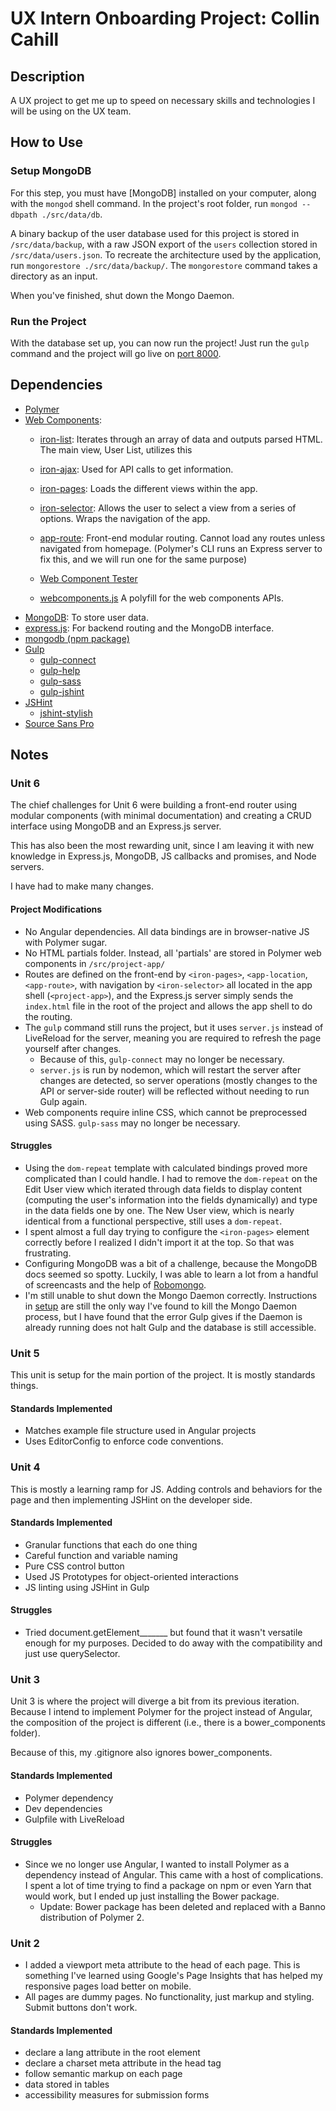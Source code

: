 # UX Intern Onboarding Project: Collin Cahill

## Description
A UX project to get me up to speed on necessary skills and technologies I will be using on the UX team.

## How to Use
### <a name="setup"></a>Setup MongoDB
For this step, you must have [MongoDB] installed on your computer, along with the `mongod` shell command.
In the project's root folder, run `mongod --dbpath ./src/data/db`.

A binary backup of the user database used for this project is stored in `/src/data/backup`, with a raw JSON export of the `users` collection stored in `/src/data/users.json`. To recreate the architecture used by the application, run `mongorestore ./src/data/backup/`. The `mongorestore` command takes a directory as an input.

When you've finished, shut down the Mongo Daemon.

### Run the Project
With the database set up, you can now run the project! Just run the `gulp` command and the project will go live on [port 8000](http://localhost:8000).


## Dependencies
- [Polymer](https://www.polymer-project.org/)
- [Web Components](https://www.webcomponents.org/):
	- [iron-list](https://www.webcomponents.org/element/PolymerElements/iron-list):
		Iterates through an array of data and outputs parsed HTML. The main view, User List, utilizes this
	- [iron-ajax](https://www.webcomponents.org/element/PolymerElements/iron-ajax):
		Used for API calls to get information.
	- [iron-pages](https://www.webcomponents.org/element/PolymerElements/iron-pages):
		Loads the different views within the app.
	- [iron-selector](https://www.webcomponents.org/element/PolymerElements/iron-selector):
		Allows the user to select a view from a series of options.
		Wraps the navigation of the app.
	- [app-route](https://www.webcomponents.org/element/PolymerElements/app-route):
		Front-end modular routing.
		Cannot load any routes unless navigated from homepage.
		(Polymer's CLI runs an Express server to fix this, and we will run one for the same purpose)

	- [Web Component Tester](https://github.com/Polymer/web-component-tester)
	- [webcomponents.js](https://github.com/webcomponents/webcomponentsjs)
		A polyfill for the web components APIs.
- [MongoDB](https://www.mongodb.com/lp/download/mongodb-enterprise):
	To store user data.
- [express.js](https://expressjs.com/):
	For backend routing and the MongoDB interface.
- [mongodb (npm package)](https://www.npmjs.com/package/mongodb)
- [Gulp](http://gulpjs.com/)
  - [gulp-connect](https://www.npmjs.com/package/gulp-connect)
  - [gulp-help](https://www.npmjs.com/package/gulp-help)
  - [gulp-sass](https://www.npmjs.com/package/gulp-sass)
  - [gulp-jshint](https://www.npmjs.com/package/gulp-jshint)
- [JSHint](http://jshint.com/)
  - [jshint-stylish](https://www.npmjs.com/package/jshint-stylish)
- [Source Sans Pro](https://fonts.google.com/specimen/Source+Sans+Pro)

## Notes

### Unit 6
The chief challenges for Unit 6 were building a front-end router using modular components (with minimal documentation) and creating a CRUD interface using MongoDB and an Express.js server.

This has also been the most rewarding unit, since I am leaving it with new knowledge in Express.js, MongoDB, JS callbacks and promises, and Node servers.

I have had to make many changes.
#### Project Modifications
- No Angular dependencies. All data bindings are in browser-native JS with Polymer sugar.
- No HTML partials folder. Instead, all 'partials' are stored in Polymer web components in `/src/project-app/`
- Routes are defined on the front-end by `<iron-pages>`, `<app-location`, `<app-route>`, with navigation by `<iron-selector>` all located in the app shell (`<project-app>`), and the Express.js server simply sends the `index.html` file in the root of the project and allows the app shell to do the routing.
- The `gulp` command still runs the project, but it uses `server.js` instead of LiveReload for the server, meaning you are required to refresh the page yourself after changes.
	- Because of this, `gulp-connect` may no longer be necessary.
	- `server.js` is run by nodemon, which will restart the server after changes are detected, so server operations (mostly changes to the API or server-side router) will be reflected without needing to run Gulp again.
- Web components require inline CSS, which cannot be preprocessed using SASS. `gulp-sass` may no longer be necessary.

#### Struggles
- Using the `dom-repeat` template with calculated bindings proved more complicated than I could handle. I had to remove the `dom-repeat` on the Edit User view which iterated through data fields to display content (computing the user's information into the fields dynamically) and type in the data fields one by one. The New User view, which is nearly identical from a functional perspective, still uses a `dom-repeat`.
- I spent almost a full day trying to configure the `<iron-pages>` element correctly before I realized I didn't import it at the top. So that was frustrating.
- Configuring MongoDB was a bit of a challenge, because the MongoDB docs seemed so spotty. Luckily, I was able to learn a lot from a handful of screencasts and the help of [Robomongo](https://robomongo.org/).
- I'm still unable to shut down the Mongo Daemon correctly. Instructions in [setup](#setup) are still the only way I've found to kill the Mongo Daemon process, but I have found that the error Gulp gives if the Daemon is already running does not halt Gulp and the database is still accessible.


### Unit 5
This unit is setup for the main portion of the project. It is mostly standards things.
#### Standards Implemented
  - Matches example file structure used in Angular projects
  - Uses EditorConfig to enforce code conventions.

### Unit 4
This is mostly a learning ramp for JS. Adding controls and behaviors for the page and then implementing JSHint on the developer side.
#### Standards Implemented
  - Granular functions that each do one thing
  - Careful function and variable naming
  - Pure CSS control button
  - Used JS Prototypes for object-oriented interactions
  - JS linting using JSHint in Gulp

#### Struggles
- Tried document.getElement_______ but found that it wasn't versatile enough for my purposes. Decided to do away with the compatibility and just use querySelector.

### Unit 3
Unit 3 is where the project will diverge a bit from its previous iteration. Because I intend to implement Polymer for the project instead of Angular, the composition of the project is different (i.e., there is a bower_components folder).

Because of this, my .gitignore also ignores bower_components.

#### Standards Implemented
- Polymer dependency
- Dev dependencies
- Gulpfile with LiveReload

#### Struggles
- Since we no longer use Angular, I wanted to install Polymer as a dependency instead of Angular. This came with a host of complications. I spent a lot of time trying to find a package on npm or even Yarn that would work, but I ended up just installing the Bower package.
  - Update: Bower package has been deleted and replaced with a Banno distribution of Polymer 2.

### Unit 2
- I added a viewport meta attribute to the head of each page. This is something I've learned using Google's Page Insights that has helped my responsive pages load better on mobile.
- All pages are dummy pages. No functionality, just markup and styling. Submit buttons don't work.

#### Standards Implemented
- declare a lang attribute in the root element
- declare a charset meta attribute in the head tag
- follow semantic markup on each page
- data stored in tables
- accessibility measures for submission forms
